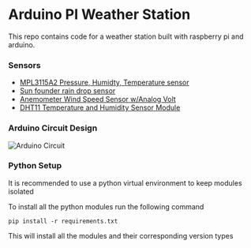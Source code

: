 # Arduino PI Weather Station
This repo contains code for a weather station built with raspberry pi and arduino.

### Sensors
* [MPL3115A2 Pressure, Humidty, Temperature sensor](https://www.adafruit.com/product/1893)
* [Sun founder rain drop sensor](https://www.aliexpress.com/item/SunFounder-Smart-Electronics-DIY-Raindrop-Sensor-Module-Analyser-for-Arduino-and-Raspberry-Pi/32679787645.html)
* [Anemometer Wind Speed Sensor w/Analog Volt](https://www.adafruit.com/product/1733)
* [DHT11 Temperature and Humidity Sensor Module](https://www.adafruit.com/product/386)

### Arduino Circuit Design
![Arduino Circuit](https://gitlab.eecs.umich.edu/rubinz/arduino_pi_weather_station/raw/master/img_assets/arduino_weather_sensors_v6_bb.png "arduino circuit image")

### Python Setup
It is recommended to use a python virtual environment to keep modules isolated

To install all the python modules run the following command
```shell
pip install -r requirements.txt
```
This will install all the modules and their corresponding version types